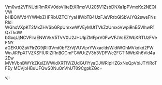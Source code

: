 Vm0wd2VFNUdiRmRXV0doVllteEtXRmxVU205V1ZsbDNXa1pPVmxKc2NEQlVW
bHBQWVd4YWMxZHFRbUZTClYyaHlWbTB4UzFJeVRrbGlSbVJYQ2sweFNsRldi
WGhoVXpKT2MxZHVSbGRpUmxwWVEyMUtTVkZzUmxoVwpiRnB5VlhwR1QxTkdW
bGxqUjNCVFlraENWVkV5TVV0U2JHUlpZMFprV0FwVFJVcEZWbXRTUzFVeFNY
aGEKU0ZaVFlrZG9jRll3Vmt0bFZrVjVUVlprYWxacldsWldiWGhMVkdkd2FW
WnJiRFpXTVZKSFlURlZlRnBGCmFGWUtZV3h3VDFWc2FGTlNWbXh6Vld4a2Ew
MVhVbnBWYkZKelZWWldXRTlWZUdGU1YyaDJWRlpHZGxNeQpVblJTYlRoTFEy
MDVjbHBuUFQwS0NuQnVhUT09CgpkZGc=

vji